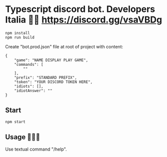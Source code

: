 # Typescript discord bot. Developers Italia 🤖🤘 https://discord.gg/vsaVBDg
```
npm install
npm run build
```
Create "bot.prod.json" file at root of project with content:
```
{
    "game": "NAME DISPLAY PLAY GAME",
    "commands": [
        ""
    ],
    "prefix": "STANDARD PREFIX",
    "token": "YOUR DISCORD TOKEN HERE",
    "idiots": [],
    "idiotAnswer": ""
}
```

## Start
```
npm start
```

## Usage 🐱‍🏍🤖
Use textual command "/help".

